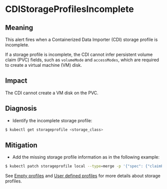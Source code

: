 # CDIStorageProfilesIncomplete
<!-- Edited by davozeni, 10 Nov 2022 -->

## Meaning

This alert fires when a Containerized Data Importer (CDI) storage profile is incomplete.

If a storage profile is incomplete, the CDI cannot infer persistent volume claim (PVC) fields, such as `volumeMode` and  `accessModes`, which are required to create a virtual machine (VM) disk.

## Impact

The CDI cannot create a VM disk on the PVC.

## Diagnosis

- Identify the incomplete storage profile:
```bash
$ kubectl get storageprofile <storage_class>
```

## Mitigation

- Add the missing storage profile information as in the following example:
```bash
$ kubectl patch storageprofile local --type=merge -p '{"spec": {"claimPropertySets": [{"accessModes": ["ReadWriteOnce"], "volumeMode": "Filesystem"}]}}'
```

<!--USstart-->
See [Empty profiles](https://github.com/kubevirt/containerized-data-importer/blob/main/doc/storageprofile.md#empty-storage-profile) and
[User defined profiles](https://github.com/kubevirt/containerized-data-importer/blob/main/doc/storageprofile.md#user-defined-storage-profile) for more details about storage profiles.
<!--USend-->
